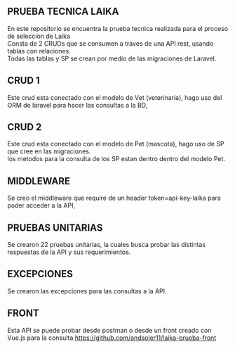 ## PRUEBA TECNICA LAIKA
En este repositorio se encuentra la prueba tecnica realizada para el proceso de seleccion de Laika <br>
Consta de 2 CRUDs que se consumen a traves de una API rest, usando tablas con relaciones. <br>
Todas las tablas y SP se crean por medio de las migraciones de Laravel.

## CRUD 1
Este crud esta conectado con el modelo de Vet (veterinaria), hago uso del ORM de laravel para hacer las consultas a la BD,

## CRUD 2
Este crud esta conectado con el modelo de Pet (mascota), hago uso de SP que cree en las migraciones. <br>
los metodos para la consulta de los SP estan dentro dentro del modelo Pet.

## MIDDLEWARE
Se creo el middleware que require de un header token=api-key-laika para poder acceder a la API,

## PRUEBAS UNITARIAS
Se crearon 22 pruebas unitarias, la cuales busca probar las distintas respuestas de la API y sus requerimientos.

## EXCEPCIONES
Se crearon las excepciones para las consultas a la API.

## FRONT
Esta API se puede probar desde postman o desde un front creado con Vue.js para la consulta https://github.com/andsoler11/laika-prueba-front
